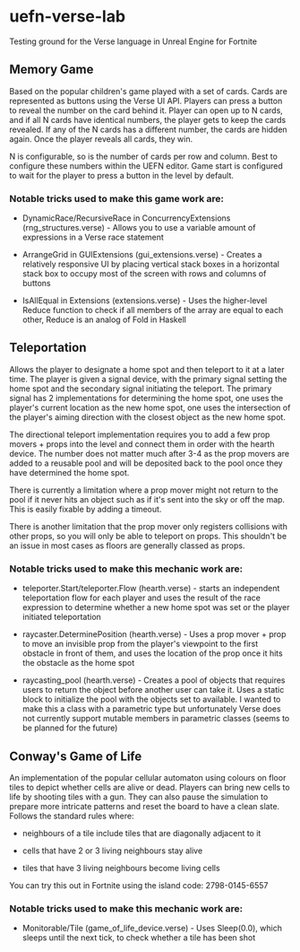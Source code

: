 # uefn-verse-lab
Testing ground for the Verse language in Unreal Engine for Fortnite

## Memory Game
Based on the popular children's game played with a set of cards. Cards are represented as buttons using the Verse UI API. Players can press a button to reveal the number on the card behind it. Player can open up to N cards, and if all N cards have identical numbers, the player gets to keep the cards revealed. If any of the N cards has a different number, the cards are hidden again. Once the player reveals all cards, they win.

N is configurable, so is the number of cards per row and column. Best to configure these numbers within the UEFN editor. Game start is configured to wait for the player to press a button in the level by default.

### Notable tricks used to make this game work are:

- DynamicRace/RecursiveRace in ConcurrencyExtensions (rng_structures.verse) - Allows you to use a variable amount of expressions in a Verse race statement

- ArrangeGrid in GUIExtensions (gui_extensions.verse) - Creates a relatively responsive UI by placing vertical stack boxes in a horizontal stack box to occupy most of the screen with rows and columns of buttons

- IsAllEqual in Extensions (extensions.verse) - Uses the higher-level Reduce function to check if all members of the array are equal to each other, Reduce is an analog of Fold in Haskell

## Teleportation
Allows the player to designate a home spot and then teleport to it at a later time. The player is given a signal device, with the primary signal setting the home spot and the secondary signal initiating the teleport. The primary signal has 2 implementations for determining the home spot, one uses the player's current location as the new home spot, one uses the intersection of the player's aiming direction with the closest object as the new home spot.

The directional teleport implementation requires you to add a few prop movers + props into the level and connect them in order with the hearth device. The number does not matter much after 3-4 as the prop movers are added to a reusable pool and will be deposited back to the pool once they have determined the home spot.

There is currently a limitation where a prop mover might not return to the pool if it never hits an object such as if it's sent into the sky or off the map. This is easily fixable by adding a timeout.

There is another limitation that the prop mover only registers collisions with other props, so you will only be able to teleport on props. This shouldn't be an issue in most cases as floors are generally classed as props.

### Notable tricks used to make this mechanic work are:

- teleporter.Start/teleporter.Flow (hearth.verse) - starts an independent teleportation flow for each player and uses the result of the race expression to determine whether a new home spot was set or the player initiated teleportation

- raycaster.DeterminePosition (hearth.verse) - Uses a prop mover + prop to move an invisible prop from the player's viewpoint to the first obstacle in front of them, and uses the location of the prop once it hits the obstacle as the home spot

- raycasting_pool (hearth.verse) - Creates a pool of objects that requires users to return the object before another user can take it. Uses a static block to initialize the pool with the objects set to available. I wanted to make this a class with a parametric type but unfortunately Verse does not currently support mutable members in parametric classes (seems to be planned for the future)

## Conway's Game of Life
An implementation of the popular cellular automaton using colours on floor tiles to depict whether cells are alive or dead. Players can bring new cells to life by shooting tiles with a gun. They can also pause the simulation to prepare more intricate patterns and reset the board to have a clean slate. Follows the standard rules where:

- neighbours of a tile include tiles that are diagonally adjacent to it

- cells that have 2 or 3 living neighbours stay alive

- tiles that have 3 living neighbours become living cells

You can try this out in Fortnite using the island code: 2798-0145-6557

### Notable tricks used to make this mechanic work are:

- Monitorable/Tile (game_of_life_device.verse) - Uses Sleep(0.0), which sleeps until the next tick, to check whether a tile has been shot